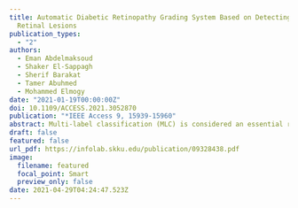 ```yaml
---
title: Automatic Diabetic Retinopathy Grading System Based on Detecting Multiple
  Retinal Lesions
publication_types:
  - "2"
authors:
  - Eman Abdelmaksoud
  - Shaker El-Sappagh
  - Sherif Barakat
  - Tamer Abuhmed
  - Mohammed Elmogy
date: "2021-01-19T00:00:00Z"
doi: 10.1109/ACCESS.2021.3052870
publication: "*IEEE Access 9, 15939-15960"
abstract: Multi-label classification (MLC) is considered an essential research subject in the computer vision field, principally in medical image analysis. For this merit, we derive benefits from MLC to diagnose multiple grades of diabetic retinopathy (DR) from various colored fundus images, especially from multi-label (ML) datasets. Therefore, ophthalmologists can detect early signs of DR as well as various grades to initiate appropriate treatment and avoid DR complications. In this paper, we propose a comprehensive ML computer-aided diagnosis (CAD) system based on deep learning technique. The proposed system's main contribution is to detect and analyze various pathological changes accompanying DR development in the retina without injecting the patient with dye or making expensive scans. The proposed ML-CAD system visualizes the different pathological changes and diagnoses the DR grades for the ophthalmologists. First, we eliminate noise, enhance quality, and standardize the sizes of the retinal images. Second, we differentiated between the healthy and DR cases by calculating the gray level run length matrix average in four different directions. The system automatically extracts the four changes: exudates, microaneurysms, hemorrhages, and blood vessels by utilizing a deep learning technique (U-Net). Next, we extract six features, which are the gray level co-occurrence matrix, areas of the four segmenting pathology variations, and the bifurcation points count of the blood vessels. Finally, the resulting features were afforded to an ML support vector machine (SVM) based on a classifier chain to differentiate the various DR grades. We utilized eight benchmark datasets (four of them are considered ML) and six different performance evaluation metrics to evaluate the proposed system's performance. It achieved 95.1%, 91.9%, 86.1%, 86.8%, 84.7%, 86.2% for accuracy, area under the curve, sensitivity, specificity, positive predictive value, and dice similarity coefficient, respectively. The experiments show encouraging results as compared with other systems.
draft: false
featured: false
url_pdf: https://infolab.skku.edu/publication/09328438.pdf
image:
  filename: featured
  focal_point: Smart
  preview_only: false
date: 2021-04-29T04:24:47.523Z
---
```

